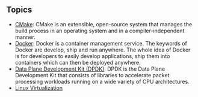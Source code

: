 ## Topics
- [CMake](CMake/README.md): CMake is an extensible, open-source system that manages the build process in an operating system and in a compiler-independent manner.
- [Docker](docker/README.md): Docker is a container management service. The keywords of Docker are develop, ship and run anywhere. The whole idea of Docker is for developers to easily develop applications, ship them into containers which can then be deployed anywhere.
- [Data Plane Development Kit (DPDK)](dpdk-20.11.3/README.md): DPDK is the Data Plane Development Kit that consists of libraries to accelerate packet processing workloads running on a wide variety of CPU architectures.
- [Linux Virtualization](vm/README.md)